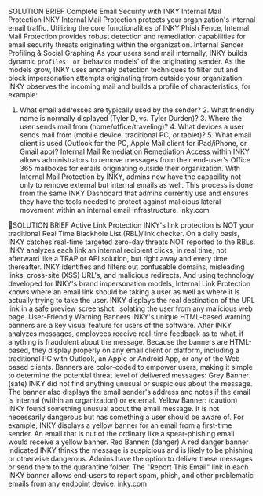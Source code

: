 SOLUTION BRIEF
Complete Email Security with INKY Internal Mail Protection
INKY Internal Mail Protection protects your organization's internal email traffic. Utilizing the core functionalities of INKY Phish Fence, Internal Mail Protection provides robust detection and remediation capabilities for email security threats originating within the organization.
Internal Sender Profiling & Social Graphing
As your users send mail internally, INKY builds dynamic `profiles' or `behavior models' of the originating sender. As the models grow, INKY uses anomaly detection techniques to filter out and block impersonation attempts originating from outside your organization. INKY observes the incoming mail and builds a profile of characteristics, for example:
1. What email addresses are typically used by the sender? 2. What friendly name is normally displayed (Tyler D, vs. Tyler Durden)? 3. Where the user sends mail from (home/office/traveling)? 4. What devices a user sends mail from (mobile device, traditional PC, or tablet)? 5. What email client is used (Outlook for the PC, Apple Mail client for iPad/iPhone, or Gmail app)?
Internal Mail Remediation
Remediation Access within INKY allows administrators to remove messages from their end-user's Office 365 mailboxes for emails originating outside their organization. With Internal Mail Protection by INKY, admins now have the capability not only to remove external but internal emails as well. This process is done from the same INKY Dashboard that admins currently use and ensures they have the tools needed to protect against malicious lateral movement within an internal email infrastructure.
inky.com

SOLUTION BRIEF
Active Link Protection
INKY's link protection is NOT your traditional Real Time Blackhole List (RBL)/link checker. On a daily basis, INKY catches real-time targeted zero-day threats NOT reported to the RBLs. INKY analyzes each link an internal recipient clicks, in real time, not afterward like a TRAP or API solution, but right away and every time thereafter. INKY identifies and filters out confusable domains, misleading links, cross-site (XSS) URL's, and malicious redirects. And using technology developed for INKY's brand impersonation models, Internal Link Protection knows where an email link should be taking a user as well as where it is actually trying to take the user. INKY displays the real destination of the URL link in a safe preview screenshot, isolating the user from any malicious web page.
User-Friendly Warning Banners
INKY's unique HTML-based warning banners are a key visual feature for users of the software. After INKY analyzes messages, employees receive real-time feedback as to what, if anything is fraudulent about the message. Because the banners are HTML-based, they display properly on any email client or platform, including a traditional PC with Outlook, an Apple or Android App, or any of the Web-based clients. Banners are color-coded to empower users, making it simple to determine the potential threat level of delivered messages:
Grey Banner: (safe) INKY did not find anything unusual or suspicious about the message. The banner also displays the email sender's address and notes if the email is internal (within an organization) or external. Yellow Banner: (caution) INKY found something unusual about the email message. It is not necessarily dangerous but has something a user should be aware of. For example, INKY displays a yellow banner for an email from a first-time sender. An email that is out of the ordinary like a spear-phishing email would receive a yellow banner. Red Banner: (danger) A red danger banner indicated INKY thinks the message is suspicious and is likely to be phishing or otherwise dangerous. Admins have the option to deliver these messages or send them to the quarantine folder. The "Report This Email" link in each INKY banner allows end-users to report spam, phish, and other problematic emails from any endpoint device.
inky.com

